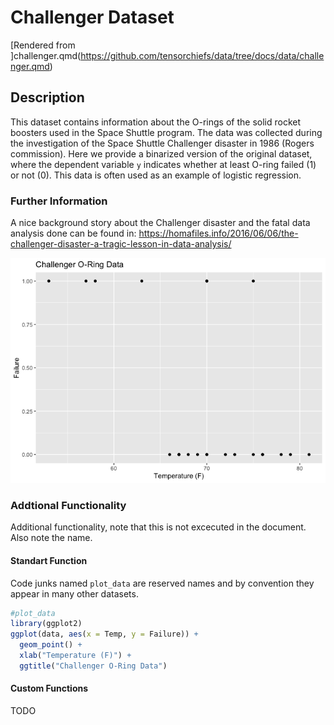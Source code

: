 # Challenger Dataset

\[Rendered from
\]challenger.qmd(https://github.com/tensorchiefs/data/tree/docs/data/challenger.qmd)

## Description

This dataset contains information about the O-rings of the solid rocket
boosters used in the Space Shuttle program. The data was collected
during the investigation of the Space Shuttle Challenger disaster in
1986 (Rogers commission). Here we provide a binarized version of the
original dataset, where the dependent variable `y` indicates whether at
least O-ring failed (1) or not (0). This data is often used as an
example of logistic regression.

### Further Information

A nice background story about the Challenger disaster and the fatal data
analysis done can be found in:
https://homafiles.info/2016/06/06/the-challenger-disaster-a-tragic-lesson-in-data-analysis/

![](challenger_files/figure-commonmark/plot-1.png)

### Addtional Functionality

Additional functionality, note that this is not excecuted in the
document. Also note the name.

#### Standart Function

Code junks named `plot_data` are reserved names and by convention they
appear in many other datasets.

``` r
#plot_data
library(ggplot2)
ggplot(data, aes(x = Temp, y = Failure)) +
  geom_point() + 
  xlab("Temperature (F)") +
  ggtitle("Challenger O-Ring Data")
```

#### Custom Functions

TODO
